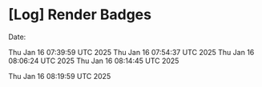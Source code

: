 # [Log] Render Badges

Date:

Thu Jan 16 07:39:59 UTC 2025
Thu Jan 16 07:54:37 UTC 2025
Thu Jan 16 08:06:24 UTC 2025
Thu Jan 16 08:14:45 UTC 2025

Thu Jan 16 08:19:59 UTC 2025
